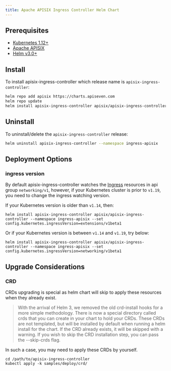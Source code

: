 ```yaml
---
title: Apache APISIX Ingress Controller Helm Chart
---
```


<!--
#
# Licensed to the Apache Software Foundation (ASF) under one or more
# contributor license agreements.  See the NOTICE file distributed with
# this work for additional information regarding copyright ownership.
# The ASF licenses this file to You under the Apache License, Version 2.0
# (the "License"); you may not use this file except in compliance with
# the License.  You may obtain a copy of the License at
#
#     http://www.apache.org/licenses/LICENSE-2.0
#
# Unless required by applicable law or agreed to in writing, software
# distributed under the License is distributed on an "AS IS" BASIS,
# WITHOUT WARRANTIES OR CONDITIONS OF ANY KIND, either express or implied.
# See the License for the specific language governing permissions and
# limitations under the License.
#
-->

## Prerequisites

- [Kubernetes 1.12+](https://kubernetes.io/docs/setup/)
- [Apache APISIX](https://github.com/apache/apisix#configure-and-installation)
- [Helm v3.0+](https://helm.sh/docs/intro/quickstart/#install-helm)

## Install

To install apisix-ingress-controller which release name is `apisix-ingress-controller`:

```bash
helm repo add apisix https://charts.apiseven.com
helm repo update
helm install apisix-ingress-controller apisix/apisix-ingress-controller --namespace ingress-apisix
```

## Uninstall

To uninstall/delete the `apisix-ingress-controller` release:

```bash
helm uninstall apisix-ingress-controller --namespace ingress-apisix
```

## Deployment Options

### ingress version

By default apisix-ingress-controller watches the [Ingress](https://kubernetes.io/docs/concepts/services-networking/ingress/) resources in api group `networking/v1`, however, if your Kubernetes cluster is prior to `v1.19`, you need to change the ingress watching version.

If your Kubernetes version is older than `v1.14`, then:

```shell
helm install apisix-ingress-controller apisix/apisix-ingress-controller --namespace ingress-apisix --set config.kubernetes.ingressVersion=extensions/v1beta1
```

Or if your Kubernetes version is between `v1.14` and `v1.19`, try below:

```shell
helm install apisix-ingress-controller apisix/apisix-ingress-controller --namespace ingress-apisix --set config.kubernetes.ingressVersion=networking/v1beta1
```

## Upgrade Considerations

### CRD

CRDs upgrading is special as helm chart will skip to apply these resources when they already exist.

> With the arrival of Helm 3, we removed the old crd-install hooks for a more simple methodology. There is now a special directory called crds that you can create in your chart to hold your CRDs. These CRDs are not templated, but will be installed by default when running a helm install for the chart. If the CRD already exists, it will be skipped with a warning. If you wish to skip the CRD installation step, you can pass the --skip-crds flag.

In such a case, you may need to apply these CRDs by yourself.

```shell
cd /path/to/apisix-ingress-controller
kubectl apply -k samples/deploy/crd/
```